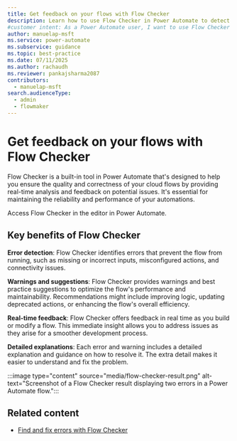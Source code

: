 ```yaml
---
title: Get feedback on your flows with Flow Checker
description: Learn how to use Flow Checker in Power Automate to detect errors and get suggestions for optimizing your cloud flows.
#customer intent: As a Power Automate user, I want to use Flow Checker so that I can detect and fix errors in my cloud flows.
author: manuelap-msft
ms.service: power-automate
ms.subservice: guidance
ms.topic: best-practice
ms.date: 07/11/2025
ms.author: rachaudh
ms.reviewer: pankajsharma2087
contributors: 
  - manuelap-msft
search.audienceType: 
  - admin
  - flowmaker
---
```


# Get feedback on your flows with Flow Checker

Flow Checker is a built-in tool in Power Automate that's designed to help you ensure the quality and correctness of your cloud flows by providing real-time analysis and feedback on potential issues. It's essential for maintaining the reliability and performance of your automations.

Access Flow Checker in the editor in Power Automate.

## Key benefits of Flow Checker

**Error detection**: Flow Checker identifies errors that prevent the flow from running, such as missing or incorrect inputs, misconfigured actions, and connectivity issues.

**Warnings and suggestions**: Flow Checker provides warnings and best practice suggestions to optimize the flow's performance and maintainability. Recommendations might include improving logic, updating deprecated actions, or enhancing the flow's overall efficiency.

**Real-time feedback**: Flow Checker offers feedback in real time as you build or modify a flow. This immediate insight allows you to address issues as they arise for a smoother development process.

**Detailed explanations**: Each error and warning includes a detailed explanation and guidance on how to resolve it. The extra detail makes it easier to understand and fix the problem.

:::image type="content" source="media/flow-checker-result.png" alt-text="Screenshot of a Flow Checker result displaying two errors in a Power Automate flow.":::

## Related content

- [Find and fix errors with Flow Checker](/power-automate/error-checker)
